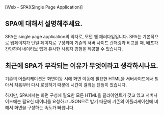 [Web - SPA((Single Page Application)]

## SPA에 대해서 설명해주세요.

SPA는 single page application의 약자로, 모던 웹 패러다임입니다. SPA는 기본적으로 웹페이지가 단일 페이지로 구성되며 기존의 서버 사이드 랜더링과 비교활 때, 배포가 간단하며 네이티브 앱과 유사한 사용자 경험을 제공할 수 있습니다.

## 최근에 SPA가 부각되는 이유가 무엇이라고 생각하시나요.

기존의 어플리케이션은 화면이동 시에 화면 이동에 필요한 HTML을 서버사이드에서 받아서 처음부터 다시 로딩하기 때문에 시간이 걸리는 단점이 있습니다.

하지만, SPA에서는 화면 구성에 필요한 모든 HTML을 클라이언트가 갖고 있고 서버사이드에는 필요한 데이터를 요청하고 JSON으로 받기 때문에 기존의 어플리케이션에 비해서 화면을 구성하는 속도가 빠릅니다.


